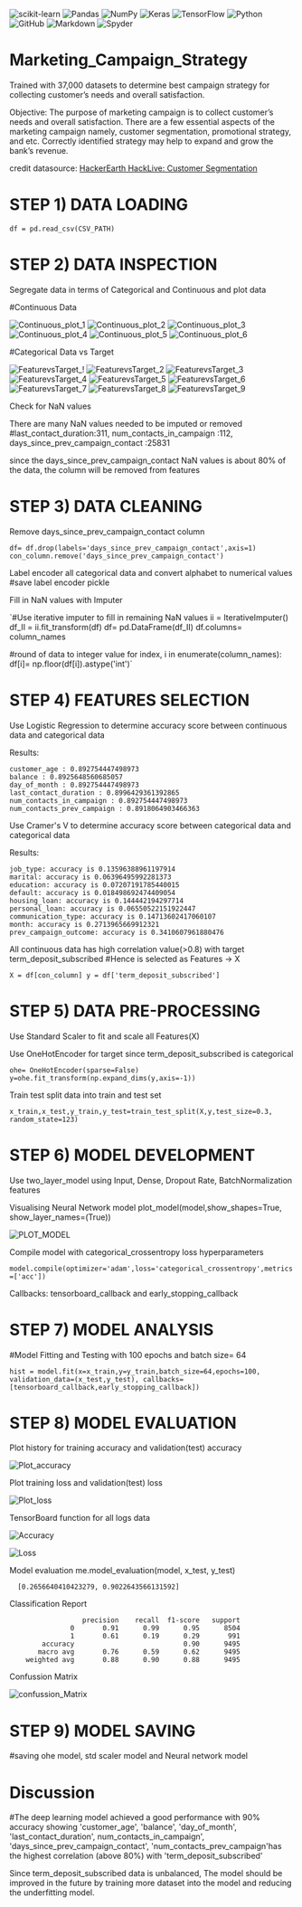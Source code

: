 ![scikit-learn](https://img.shields.io/badge/scikit--learn-%23F7931E.svg?style=for-the-badge&logo=scikit-learn&logoColor=white)
![Pandas](https://img.shields.io/badge/pandas-%23150458.svg?style=for-the-badge&logo=pandas&logoColor=white)
![NumPy](https://img.shields.io/badge/numpy-%23013243.svg?style=for-the-badge&logo=numpy&logoColor=white)
![Keras](https://img.shields.io/badge/Keras-%23D00000.svg?style=for-the-badge&logo=Keras&logoColor=white)
![TensorFlow](https://img.shields.io/badge/TensorFlow-%23FF6F00.svg?style=for-the-badge&logo=TensorFlow&logoColor=white)
![Python](https://img.shields.io/badge/python-3670A0?style=for-the-badge&logo=python&logoColor=ffdd54)
![GitHub](https://img.shields.io/badge/github-%23121011.svg?style=for-the-badge&logo=github&logoColor=white)
![Markdown](https://img.shields.io/badge/Markdown-000000?style=for-the-badge&logo=markdown&logoColor=white)
![Spyder](https://img.shields.io/badge/Spyder-838485?style=for-the-badge&logo=spyder%20ide&logoColor=maroon)

# Marketing_Campaign_Strategy
Trained with 37,000 datasets to determine best campaign strategy for collecting customer’s needs and overall satisfaction.

Objective: The purpose of marketing campaign is to collect customer’s needs and overall satisfaction. There are a few essential aspects of the marketing campaign namely, customer segmentation, promotional strategy, and etc.
Correctly identified strategy may help to expand and grow the bank’s revenue.

credit datasource: [HackerEarth HackLive: Customer Segmentation](https://www.kaggle.com/datasets/kunalgupta2616/hackerearth-customer-segmentation-hackathon)

# STEP 1) DATA LOADING

`df = pd.read_csv(CSV_PATH)`

# STEP 2) DATA INSPECTION
Segregate data in terms of Categorical and Continuous and plot data

#Continuous Data

![Continuous_plot_1](statics/Continuous_plot_1.png) ![Continuous_plot_2](statics/Continuous_plot_2.png)  ![Continuous_plot_3](statics/Continuous_plot_3.png)  ![Continuous_plot_4](statics/Continuous_plot_4.png)  ![Continuous_plot_5](statics/Continuous_plot_5.png) ![Continuous_plot_6](statics/Continuous_plot_6.png) 

#Categorical Data vs Target

![FeaturevsTarget_!](statics/FeaturevsTarget_!.png) ![FeaturevsTarget_2](statics/FeaturevsTarget_2.png) ![FeaturevsTarget_3](statics/FeaturevsTarget_3.png)
![FeaturevsTarget_4](statics/FeaturevsTarget_4.png) ![FeaturevsTarget_5](statics/FeaturevsTarget_5.png) ![FeaturevsTarget_6](statics/FeaturevsTarget_6.png)
![FeaturevsTarget_7](statics/FeaturevsTarget_7.png) ![FeaturevsTarget_8](statics/FeaturevsTarget_8.png) ![FeaturevsTarget_9](statics/FeaturevsTarget_9.png)

Check for NaN values

There are many NaN values needed to be imputed or removed
#last_contact_duration:311, num_contacts_in_campaign :112, days_since_prev_campaign_contact :25831

since the days_since_prev_campaign_contact NaN values is about 80% of the data, the column will be removed from features


# STEP 3) DATA CLEANING

Remove days_since_prev_campaign_contact column 
```
df= df.drop(labels='days_since_prev_campaign_contact',axis=1)
con_column.remove('days_since_prev_campaign_contact')
```

Label encoder all categorical data and convert alphabet to numerical values
#save label encoder pickle 

Fill in NaN values with Imputer

`#Use iterative imputer to fill in remaining NaN values
ii = IterativeImputer()
df_II = ii.fit_transform(df)
df= pd.DataFrame(df_II)
df.columns= column_names

#round of data to integer value
for index, i in enumerate(column_names):
    df[i]= np.floor(df[i]).astype('int')`

# STEP 4) FEATURES SELECTION

Use Logistic Regression to determine accuracy score between continuous data and categorical data

Results:

```
customer_age : 0.892754447498973
balance : 0.8925648560685057
day_of_month : 0.892754447498973
last_contact_duration : 0.8996429361392865
num_contacts_in_campaign : 0.892754447498973
num_contacts_prev_campaign : 0.8918064903466363
```

Use Cramer's V to determine accuracy score between categorical data and categorical data

Results:

```
job_type: accuracy is 0.13596388961197914
marital: accuracy is 0.06396495992281373
education: accuracy is 0.07207191785440015
default: accuracy is 0.018498692474409054
housing_loan: accuracy is 0.144442194297714
personal_loan: accuracy is 0.06550522151922447
communication_type: accuracy is 0.14713602417060107
month: accuracy is 0.2713965669912321
prev_campaign_outcome: accuracy is 0.3410607961880476
```

All continuous data has high correlation value(>0.8) with target term_deposit_subscribed
#Hence is selected as Features -> X

`X = df[con_column]
y = df['term_deposit_subscribed']`

# STEP 5) DATA PRE-PROCESSING

Use Standard Scaler to fit and scale all Features(X) 

Use OneHotEncoder for target since term_deposit_subscribed is categorical

`ohe= OneHotEncoder(sparse=False)
y=ohe.fit_transform(np.expand_dims(y,axis=-1))`

Train test split data into train and test set

`x_train,x_test,y_train,y_test=train_test_split(X,y,test_size=0.3, random_state=123)`


# STEP 6) MODEL DEVELOPMENT

Use two_layer_model using Input, Dense, Dropout Rate, BatchNormalization features

Visualising Neural Network model
plot_model(model,show_shapes=True, show_layer_names=(True))

![PLOT_MODEL](statics/model.png)

Compile model with categorical_crossentropy loss hyperparameters

`model.compile(optimizer='adam',loss='categorical_crossentropy',metrics=['acc'])`

Callbacks: tensorboard_callback and early_stopping_callback

# STEP 7) MODEL ANALYSIS

#Model Fitting and Testing with 100 epochs and batch size= 64

`hist = model.fit(x=x_train,y=y_train,batch_size=64,epochs=100, validation_data=(x_test,y_test), callbacks=[tensorboard_callback,early_stopping_callback])`

# STEP 8) MODEL EVALUATION
  
Plot history for training accuracy and validation(test) accuracy

![Plot_accuracy](statics/Plot_accuracy.png)

Plot training loss and validation(test) loss

![Plot_loss](statics/Plot_loss.png)

TensorBoard function for all logs data

![Accuracy](statics/Tensorboard_accuracy.PNG)

![Loss](statics/Tensorboard_loss.PNG)

Model evaluation
me.model_evaluation(model, x_test, y_test)

  `  [0.2656640410423279, 0.9022643566131592]`

Classification Report
```
                  precision    recall  f1-score   support
               0       0.91      0.99      0.95      8504
               1       0.61      0.19      0.29       991
        accuracy                           0.90      9495
       macro avg       0.76      0.59      0.62      9495
    weighted avg       0.88      0.90      0.88      9495
 ```

Confussion Matrix

![confussion_Matrix](statics/confussion_Matrix.png)


# STEP 9) MODEL SAVING
#saving ohe model, std scaler model and Neural network model

# Discussion

#The deep learning model achieved a good performance with 90% accuracy
showing 'customer_age', 'balance', 'day_of_month', 'last_contact_duration',
num_contacts_in_campaign', 'days_since_prev_campaign_contact',
'num_contacts_prev_campaign'has the highest correlation (above 80%) with 'term_deposit_subscribed'

Since term_deposit_subscribed data is unbalanced,
The model should be improved in the future by training more dataset into the model and reducing the underfitting model.

